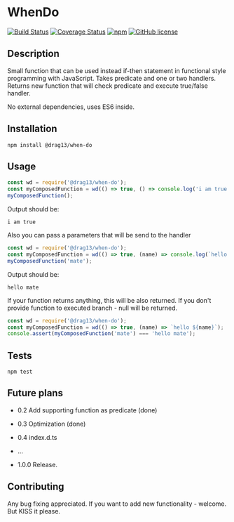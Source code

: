 # WhenDo

[![Build Status](https://travis-ci.org/Drag13/WhenDo.svg?branch=master)](https://travis-ci.org/Drag13/WhenDo)
[![Coverage Status](https://coveralls.io/repos/github/Drag13/WhenDo/badge.svg?branch=coverage)](https://coveralls.io/github/Drag13/WhenDo?branch=coverage)
[![npm](https://img.shields.io/npm/dt/@drag13/when-do.svg)](https://github.com/Drag13/WhenDo)
[![GitHub license](https://img.shields.io/github/license/Drag13/WhenDo.svg)](https://github.com/Drag13/WhenDo/blob/master/LICENSE)

## Description

Small function that can be used instead if-then statement in functional style programming with JavaScript.
Takes predicate and one or two handlers. Returns new function that will check predicate and execute true/false handler.

No external dependencies, uses ES6 inside.

## Installation

  `npm install @drag13/when-do`

## Usage

``` javascript
const wd = require('@drag13/when-do');
const myComposedFunction = wd(() => true, () => console.log('i am true'));
myComposedFunction();
```

Output should be:

  `i am true`

Also you can pass a parameters that will be send to the handler

``` javascript
const wd = require('@drag13/when-do');
const myComposedFunction = wd(() => true, (name) => console.log(`hello ${name}`));
myComposedFunction('mate');
```

Output should be:

  `hello mate`

If your function returns anything, this will be also returned. If you don't provide function to executed branch - null will be returned.

``` javascript
const wd = require('@drag13/when-do');
const myComposedFunction = wd(() => true, (name) => `hello ${name}`);
console.assert(myComposedFunction('mate') === 'hello mate');
```

## Tests

  `npm test`

## Future plans

* 0.2 Add supporting function as predicate (done)
* 0.3 Optimization (done)
* 0.4 index.d.ts

* ...

* 1.0.0 Release.

## Contributing

Any bug fixing appreciated.
If you want to add new functionality - welcome. But KISS it please.
